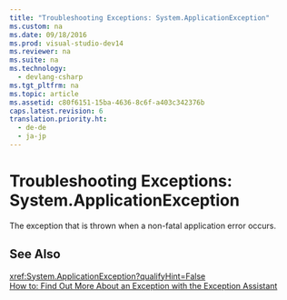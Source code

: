 ```yaml
---
title: "Troubleshooting Exceptions: System.ApplicationException"
ms.custom: na
ms.date: 09/18/2016
ms.prod: visual-studio-dev14
ms.reviewer: na
ms.suite: na
ms.technology: 
  - devlang-csharp
ms.tgt_pltfrm: na
ms.topic: article
ms.assetid: c80f6151-15ba-4636-8c6f-a403c342376b
caps.latest.revision: 6
translation.priority.ht: 
  - de-de
  - ja-jp
---
```

# Troubleshooting Exceptions: System.ApplicationException
The exception that is thrown when a non-fatal application error occurs.  
  
## See Also  
 <xref:System.ApplicationException?qualifyHint=False>   
 [How to: Find Out More About an Exception with the Exception Assistant](../Topic/How%20to:%20Use%20the%20Exception%20Assistant.md)